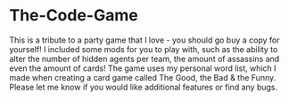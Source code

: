 # The-Code-Game
This is a tribute to a party game that I love - you should go buy a copy for yourself! I included some mods for you to play with, such as the ability to alter the number of hidden agents per team, the amount of assassins and even the amount of cards! The game uses my personal word list, which I made when creating a card game called The Good, the Bad &amp; the Funny. Please let me know if you would like additional features or find any bugs.
